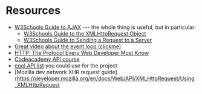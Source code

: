 
# Resources
* [W3Schools Guide to AJAX](http://www.w3schools.com/ajax/default.asp) --- the whole thing is useful, but in particular:
    * [W3Schools Guide to the XMLHttpRequest Object](http://www.w3schools.com/ajax/ajax_xmlhttprequest_create.asp)
    * [W3Schools Guide to Sending a Request to a Server](http://www.w3schools.com/ajax/ajax_xmlhttprequest_send.asp)
* [Great video about the event loop (clickme)](https://www.youtube.com/watch?v=8aGhZQkoFbQ)
* [HTTP: The Protocol Every Web Developer Must Know](http://code.tutsplus.com/tutorials/http-the-protocol-every-web-developer-must-know-part-1--net-31177)
* [Codeacademy API course](https://www.codecademy.com/learn/ibm-watson)
* [cool API list](https://market.mashape.com/explore) you could use for the project
* [Mozilla dev network XHR request guide](https://developer.mozilla.org/en/docs/Web/API/XMLHttpRequest/Using_XMLHttpRequest
